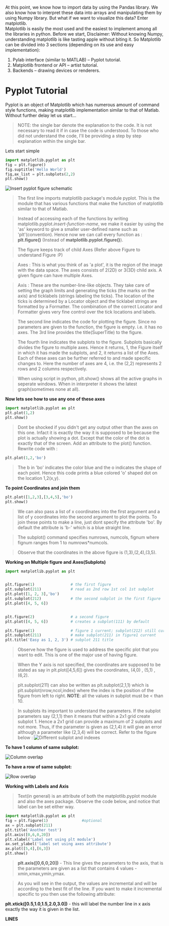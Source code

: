 At this point, we know how to import data by using the Pandas library. We also know how to interpret these data into arrays and manipulating them by using Numpy library. But what if we want to visualize this data? Enter matplotlib.  
Matplotlib is easily the most used and the easiest to implement among all the libraries in python. Before we start, Disclaimer: Without knowing Numpy, understanding matplotlib is like tasting apple without biting it.
So Matplotlib can be divided into 3 sections (depending on its use and easy implementation):  

1. Pylab interface (similar to MATLAB) – Pyplot tutorial.
2. Matplotlib frontend or API – artist tutorial.
3. Backends – drawing devices or renderers.

# Pyplot Tutorial

Pyplot is an object of Matplotlib which has numerous amount of command style functions, making matplotlib implementation similar to that of Matlab.
Without further delay let us start...  

> NOTE: the single bar denote the explanation to the code.   It is not necessary to read it if in case the code is understood.   To those who did not understand the code, I'll be providing a step by step explanation within the single bar.  

Lets start simple
```python
import matplotlib.pyplot as plt
fig = plt.figure()
fig.suptitle('Hello World')
fig,ax_list = plt.subplots(2,2)
plt.show()
```
![Insert pyplot figure schematic](https://i.stack.imgur.com/HZWkV.png)
> The first line imports matplotlib package's module pyplot. This is the module that has various functions that make the function of matplotlib similar to that of Matlab.    

> Instead of accessing each of the functions by writing matplotlib.pyplot.*insert-function-name*, we make it easier by using the 'as' keyword to give a smaller user-defined name such as 'plt'(convention). Hence now we can call every function as : **plt.figure()** (Instead of **matplotlib.pyplot.figure()**).  

> The figure keeps track of child Axes (Refer above Figure to understand Figure :P)   

> Axes : This is what you think of as 'a plot', it is the region of the image with the data space. The axes consists of 2(2D) or 3(3D) child axis. A given figure can have multiple Axes. 

> Axis : These are the number-line-like objects. They take care of setting the graph limits and generating the ticks (the marks on the axis) and ticklabels (strings labeling the ticks). The location of the ticks is determined by a Locator object and the ticklabel strings are formatted by a Formatter. The combination of the correct Locator and Formatter gives very fine control over the tick locations and labels.

> The second line indicates the code for plotting the figure. Since no parameters are given to the function, the figure is empty. i.e. it has no axes. The 3rd line provides the title(SuperTitle) to the figure.  

> The fourth line indicates the subplots to the figure. Subplots basically divides the figure to multiple axes. Hence it returns, 1, the Figure itself in which it has made the subplots, and 2, it returns a list of the Axes. 
Each of these axes can be further referred to and made specific changes to. Here the number of axes are 4, i.e. the (2,2) represents 2 rows and 2 columns respectively. 

> When using script in python, plt.show() shows all the active graphs in seperate windows. When in interpreter it shows the latest graph(sometimes none at all). 

**Now lets see how to use any one of these axes**
```python
import matplotlib.pyplot as plt
plt.plot(1,2)
plt.show()
```

> Dont be shocked if you didn't get any output other than the axes on this one. Infact it is exactly the way it is supposed to be because the plot is actually showing a dot. Except that the color of the dot is exactly that of the screen. Add an attribute to the plot() function. Rewrite code with :   

```python
plt.plot(1,2,'bo')
```
> The b in 'bo' indicates the color blue and the o indicates the shape of each point. Hence this code prints a blue colored 'o' shaped dot on the location 1,2(x,y).  

**To point Coordinates and join them**

```python
plt.plot([1,2,3],[3,4,5],'bo')
plt.show()
```

> We can also pass a list of x coordinates into the first argument and a list of y coordinates into the second argument to plot the points. To join these points to make a line, just dont specify the attribute 'bo'. By default the attribute is 'b-' which is a blue straight line.  

> The subplot() command specifies numrows, numcols, fignum where fignum ranges from 1 to numrows*numcols.

> Observe that the coordinates in the above figure is (1,3),(2,4),(3,5).

**Working on Multiple figure and Axes(Subplots)**

```python
import matplotlib.pyplot as plt


plt.figure(1)                # the first figure
plt.subplot(211)             # read as 2nd row 1st col 1st subplot
plt.plot([1, 2, 3],'bo')
plt.subplot(212)             # the second subplot in the first figure
plt.plot([4, 5, 6])


plt.figure(2)                # a second figure
plt.plot([4, 5, 6])          # creates a subplot(111) by default

plt.figure(1)                # figure 1 current; subplot(212) still current
plt.subplot(211)             # make subplot(211) in figure1 current
plt.title('Easy as 1, 2, 3') # subplot 211 title
```
> Observe how the figure is used to address the specific plot that you want to edit. This is one of the major use of having figure.  

> When the Y axis is not specified, the coordinates are supposed to be stated as say in plt.plot([4,5,6]) gives the coordinates, (4,0) , (5,1) , (6,2).
  
> plt.subplot(211) can also be written as plt.subplot(2,1,1) which is plt.subplot(nrow,ncol,index) where the index is the position of the figure from left to right.
**NOTE**: all the values in subplot must be < than 10. 

> In subplots its important to understand the parameters. If the subplot parameters say (2,1,1) then it means that within a 2x1 grid create subplot 1. Hence a 2x1 grid can provide a maximum of 2 subplots and not more. Thus, if the parameter is given as (2,1,4) it will give an error although a parameter like (2,3,4) will be correct. Refer to the figure below :
![Different subplot and indexes](https://i.stack.imgur.com/AEGXG.png)   

 **To have 1 column of same subplot:**

![Column overlap](https://i.stack.imgur.com/JKbnc.gif)
 
 **To have a row of same subplot:**

![Row overlap](https://i.stack.imgur.com/hH2vj.gif)

**Working with Labels and Axis**

> Text(in general) is an attribute of both the matplotlib.pyplot module and also the axes package.
> Observe the code below, and notice that label can be set either way. 
```python
import matplotlib.pyplot as plt
fig = plt.figure(1)               #optional
ax = plt.subplot(211)
plt.title('Another test')
plt.axis([0,6,0,20])
plt.xlabel('Label set using plt module')
ax.set_ylabel('label set using axes attribute')
ax.plot([5,4],[6,3])
plt.show()
```
> **plt.axis([0,6,0,20])**  -  This line gives the parameters to the axis, that is the parameters are given as a list that contains 4 values - xmin,xmax,ymin,ymax.  

> As you will see in the output, the values are incremental and will be according to the best fit of the line. If you want to make it incremental specific to you then use the following attribute: 

**plt.xtick([0.5,1.0,1.5,2.0,3.0])** - this will label the number line in x axis exactly the way it is given in the list.  

 **LINES**




 
